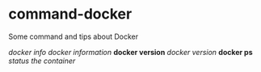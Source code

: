 # command-docker
Some command and tips about Docker


*docker info* *docker information*
**docker version** *docker version*
**docker ps** *status the container*
